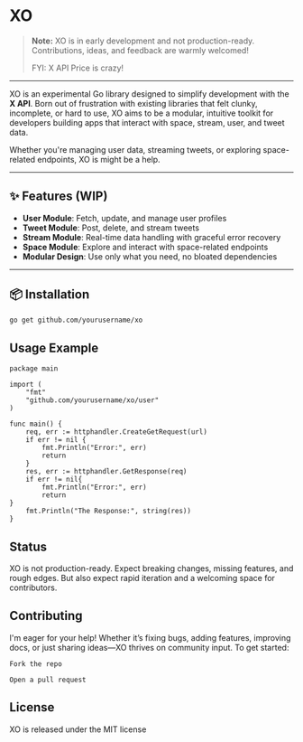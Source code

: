 # XO 
> **Note:** XO is in early development and not production-ready. Contributions, ideas, and feedback are warmly welcomed!
>
> FYI: X API Price is crazy!
---

XO is an experimental Go library designed to simplify development with the **X API**. Born out of frustration with existing libraries that felt clunky, incomplete, or hard to use, XO aims to be a modular, intuitive toolkit for developers building apps that interact with space, stream, user, and tweet data.

Whether you're managing user data, streaming tweets, or exploring space-related endpoints, XO is might be a help.

---

## ✨ Features (WIP)

- **User Module**: Fetch, update, and manage user profiles
- **Tweet Module**: Post, delete, and stream tweets
- **Stream Module**: Real-time data handling with graceful error recovery
- **Space Module**: Explore and interact with space-related endpoints
- **Modular Design**: Use only what you need, no bloated dependencies

---

## 📦 Installation

```bash
go get github.com/yourusername/xo
```

## Usage Example
```
package main

import (
    "fmt"
    "github.com/yourusername/xo/user"
)

func main() {
    req, err := httphandler.CreateGetRequest(url)
    if err != nil {
        fmt.Println("Error:", err)
        return
    }
    res, err := httphandler.GetResponse(req)
    if err != nil{
        fmt.Println("Error:", err)
        return
}
    fmt.Println("The Response:", string(res)) 
}
```

## Status
XO is not production-ready. Expect breaking changes, missing features, and rough edges. But also expect rapid iteration and a welcoming space for contributors.

## Contributing
I'm eager for your help! Whether it’s fixing bugs, adding features, improving docs, or just sharing ideas—XO thrives on community input.
To get started:

    Fork the repo

    Open a pull request

## License

XO is released under the  MIT license 
